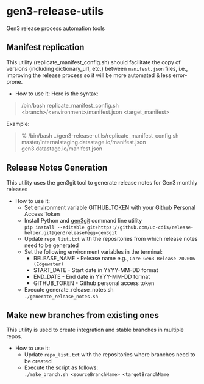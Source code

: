 # gen3-release-utils
Gen3 release process automation tools


## Manifest replication

This utility (replicate_manifest_config.sh) should facilitate the copy of versions (including dictionary_url, etc.) between `manifest.json` files, i.e., improving the release process so it will be more automated & less error-prone.

 - How to use it:
 Here is the syntax:
 > /bin/bash replicate_manifest_config.sh &lt;branch>/&lt;environment>/manifest.json &lt;target_manifest>

 Example:
 > % /bin/bash ../gen3-release-utils/replicate_manifest_config.sh master/internalstaging.datastage.io/manifest.json gen3.datastage.io/manifest.json

## Release Notes Generation

This utility uses the gen3git tool to generate release notes for Gen3 monthly releases

- How to use it:
    - Set environment variable GITHUB_TOKEN with your Github Personal Access Token
    - Install Python and [gen3git](https://github.com/uc-cdis/release-helper/) command line utility  
    ```pip install --editable git+https://github.com/uc-cdis/release-helper.git@gen3release#egg=gen3git```
    - Update `repo_list.txt` with the repositories from which release notes need to be generated
    - Set the following environment variables in the terminal:
        - RELEASE_NAME - Release name e.g., `Core Gen3 Release 202006 (Edgewater)`   
        - START_DATE - Start date in YYYY-MM-DD format  
        - END_DATE - End date in YYYY-MM-DD format  
        - GITHUB_TOKEN - Github personal access token
    - Execute generate_release_notes.sh  
    ```./generate_release_notes.sh```
   
## Make new branches from existing ones

This utility is used to create integration and stable branches in multiple repos.

- How to use it:
    - Update `repo_list.txt` with the repositories where branches need to be created
    - Execute the script as follows:  
    ```./make_branch.sh <sourceBranchName> <targetBranchName``` 